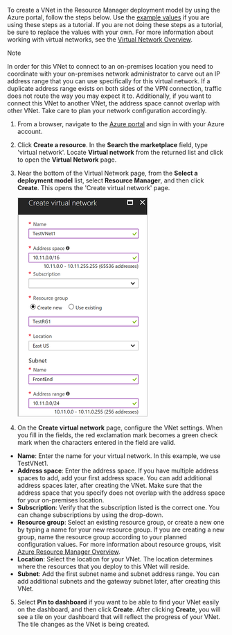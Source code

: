 To create a VNet in the Resource Manager deployment model by using the Azure portal, follow the steps below. Use the [example values](#values) if you are using these steps as a tutorial. If you are not doing these steps as a tutorial, be sure to replace the values with your own. For more information about working with virtual networks, see the [Virtual Network Overview](../articles/virtual-network/virtual-networks-overview.md).

>[!NOTE]
>In order for this VNet to connect to an on-premises location you need to coordinate with your on-premises network administrator to carve out an IP address range that you can use specifically for this virtual network. If a duplicate address range exists on both sides of the VPN connection, traffic does not route the way you may expect it to. Additionally, if you want to connect this VNet to another VNet, the address space cannot overlap with other VNet. Take care to plan your network configuration accordingly.
>
>

1. From a browser, navigate to the [Azure portal](http://portal.azure.com) and sign in with your Azure account.
2. Click **Create a resource**. In the **Search the marketplace** field, type 'virtual network'. Locate **Virtual network** from the returned list and click to open the **Virtual Network** page.
3. Near the bottom of the Virtual Network page, from the **Select a deployment model** list, select **Resource Manager**, and then click **Create**. This opens the 'Create virtual network' page.

    ![Create virtual network page](./media/vpn-gateway-basic-vnet-s2s-rm-portal-include/vnet.png "Create virtual network page")
4. On the **Create virtual network** page, configure the VNet settings. When you fill in the fields, the red exclamation mark becomes a green check mark when the characters entered in the field are valid.

  - **Name**: Enter the name for your virtual network. In this example, we use TestVNet1.
  - **Address space**: Enter the address space. If you have multiple address spaces to add, add your first address space. You can add additional address spaces later, after creating the VNet. Make sure that the address space that you specify does not overlap with the address space for your on-premises location.
  - **Subscription**: Verify that the subscription listed is the correct one. You can change subscriptions by using the drop-down.
  - **Resource group**: Select an existing resource group, or create a new one by typing a name for your new resource group. If you are creating a new group, name the resource group according to your planned configuration values. For more information about resource groups, visit [Azure Resource Manager Overview](../articles/azure-resource-manager/resource-group-overview.md#resource-groups).
  - **Location**: Select the location for your VNet. The location determines where the resources that you deploy to this VNet will reside.
  - **Subnet**: Add the first subnet name and subnet address range. You can add additional subnets and the gateway subnet later, after creating this VNet. 

5. Select **Pin to dashboard** if you want to be able to find your VNet easily on the dashboard, and then click **Create**. After clicking **Create**, you will see a tile on your dashboard that will reflect the progress of your VNet. The tile changes as the VNet is being created.